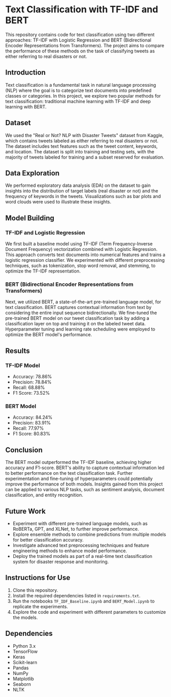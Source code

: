 # Text Classification with TF-IDF and BERT

This repository contains code for text classification using two different approaches: TF-IDF with Logistic Regression and BERT (Bidirectional Encoder Representations from Transformers). The project aims to compare the performance of these methods on the task of classifying tweets as either referring to real disasters or not.

## Introduction
Text classification is a fundamental task in natural language processing (NLP) where the goal is to categorize text documents into predefined classes or categories. In this project, we explore two popular methods for text classification: traditional machine learning with TF-IDF and deep learning with BERT.

## Dataset
We used the "Real or Not? NLP with Disaster Tweets" dataset from Kaggle, which contains tweets labeled as either referring to real disasters or not. The dataset includes text features such as the tweet content, keywords, and location. The dataset is split into training and testing sets, with the majority of tweets labeled for training and a subset reserved for evaluation.

## Data Exploration
We performed exploratory data analysis (EDA) on the dataset to gain insights into the distribution of target labels (real disaster or not) and the frequency of keywords in the tweets. Visualizations such as bar plots and word clouds were used to illustrate these insights.

## Model Building
### TF-IDF and Logistic Regression
We first built a baseline model using TF-IDF (Term Frequency-Inverse Document Frequency) vectorization combined with Logistic Regression. This approach converts text documents into numerical features and trains a logistic regression classifier. We experimented with different preprocessing techniques, such as tokenization, stop word removal, and stemming, to optimize the TF-IDF representation.

### BERT (Bidirectional Encoder Representations from Transformers)
Next, we utilized BERT, a state-of-the-art pre-trained language model, for text classification. BERT captures contextual information from text by considering the entire input sequence bidirectionally. We fine-tuned the pre-trained BERT model on our tweet classification task by adding a classification layer on top and training it on the labeled tweet data. Hyperparameter tuning and learning rate scheduling were employed to optimize the BERT model's performance.

## Results
### TF-IDF Model
- Accuracy: 78.86%
- Precision: 78.84%
- Recall: 68.88%
- F1 Score: 73.52%

### BERT Model
- Accuracy: 84.24%
- Precision: 83.91%
- Recall: 77.97%
- F1 Score: 80.83%

## Conclusion
The BERT model outperformed the TF-IDF baseline, achieving higher accuracy and F1-score. BERT's ability to capture contextual information led to better performance on the text classification task. Further experimentation and fine-tuning of hyperparameters could potentially improve the performance of both models. Insights gained from this project can be applied to various NLP tasks, such as sentiment analysis, document classification, and entity recognition.

## Future Work
- Experiment with different pre-trained language models, such as RoBERTa, GPT, and XLNet, to further improve performance.
- Explore ensemble methods to combine predictions from multiple models for better classification accuracy.
- Investigate advanced text preprocessing techniques and feature engineering methods to enhance model performance.
- Deploy the trained models as part of a real-time text classification system for disaster response and monitoring.

## Instructions for Use
1. Clone this repository.
2. Install the required dependencies listed in `requirements.txt`.
3. Run the notebooks `TF_IDF_Baseline.ipynb` and `BERT_Model.ipynb` to replicate the experiments.
4. Explore the code and experiment with different parameters to customize the models.

## Dependencies
- Python 3.x
- TensorFlow
- Keras
- Scikit-learn
- Pandas
- NumPy
- Matplotlib
- Seaborn
- NLTK

